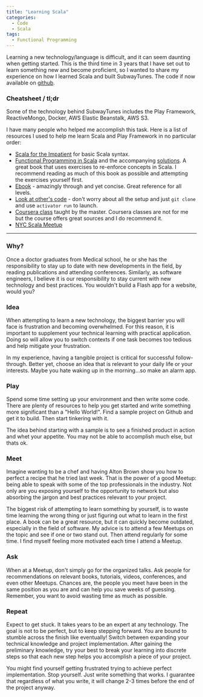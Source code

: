 ```yaml
---
title: "Learning Scala"
categories:
  - Code
  - Scala
tags:
  - Functional Programming
---
```


Learning a new technology/language is difficult, and it can seem daunting when getting started. This is the third time in 3 years that I have set out to learn something new and become proficient, so I wanted to share my experience on how I learned Scala and built SubwayTunes. The code if now available on [github](https://github.com/toidiu/SubwayServer).


### Cheatsheet / tl;dr
Some of the technology behind SubwayTunes includes the Play Framework, ReactiveMongo, Docker, AWS Elastic Beanstalk, AWS S3.

I have many people who helped me accomplish this task. Here is a list of resources I used to help me learn Scala and Play Framework in no particular order:

* [Scala for the Impatient](http://www.horstmann.com/scala/index.html) for basic Scala syntax.
* [Functional Programming in Scala](https://www.manning.com/books/functional-programming-in-scala) and the accompanying [solutions](https://github.com/toidiu/fpinscala). A great book that uses exercises to re-enforce concepts in Scala. I recommend reading as much of this book as possible and attempting the exercises yourself first.
* [Ebook](http://danielwestheide.com/scala/neophytes.html) - amazingly through and yet concise. Great reference for all levels.
* [Look at other's code](https://github.com/toidiu/react-vs-shared-state-inventory/tree/master/reactive-inventory) - don't worry about all the setup and just `git clone` and use `activator run` to launch.
* [Coursera class](https://www.coursera.org/course/progfun) taught by the master. Coursera classes are not for me but the course offers great sources and I do recommend it.
* [NYC Scala Meetup](http://www.meetup.com/ny-scala/)

---

### Why?
Once a doctor graduates from Medical school, he or she has the responsibility to stay up to date with new developments in the field, by reading publications and attending conferences. Similarly, as software engineers, I believe it is our responsibility to stay current with new technology and best practices. You wouldn't build a Flash app for a website, would you?

### Idea
When attempting to learn a new technology, the biggest barrier you will face is frustration and becoming overwhelmed. For this reason, it is important to supplement your technical learning with practical application. Doing so will allow you to switch contexts if one task becomes too tedious and help mitigate your frustration.

In my experience, having a tangible project is critical for successful follow-through. Better yet, choose an idea that is relevant to your daily life or your interests. Maybe you hate waking up in the morning...so make an alarm app.

### Play
Spend some time setting up your environment and then write some code. There are plenty of resources to help you get started and write something more significant than a "Hello World!". Find a sample project on Github and get it to build. Then start tinkering with it.

The idea behind starting with a sample is to see a finished product in action and whet your appetite. You may not be able to accomplish much else, but thats ok.

### Meet
Imagine wanting to be a chef and having Alton Brown show you how to perfect a recipe that he tried last week. That is the power of a good Meetup: being able to speak with some of the top professionals in the industry. Not only are you exposing yourself to the opportunity to network but also absorbing the jargon and best practices relevant to your project.

The biggest risk of attempting to learn something by yourself, is to waste time learning the wrong thing or just figuring out what to learn in the first place. A book can be a great resource, but it can quickly become outdated, especially in the field of software. My advice is to attend a few Meetups on the topic and see if one or two stand out. Then attend regularly for some time. I find myself feeling more motivated each time I attend a Meetup.

### Ask
When at a Meetup, don't simply go for the organized talks. Ask people for recommendations on relevant books, tutorials, videos, conferences, and even other Meetups. Chances are, the people you meet have been in the same position as you are and can help you save weeks of guessing. Remember, you want to avoid wasting time as much as possible.

### Repeat
Expect to get stuck. It takes years to be an expert at any technology. The goal is not to be perfect, but to keep stepping forward. You are bound to stumble across the finish like eventually! Switch between expanding your technical knowledge and project implementation. After gaining the preliminary knowledge, try your best to break your learning into discrete steps so that each new step helps you accomplish a piece of your project.

You might find yourself getting frustrated trying to achieve perfect implementation. Stop yourself. Just write something that works. I guarantee that regardless of what you write, it will change 2-3 times before the end of the project anyway.
